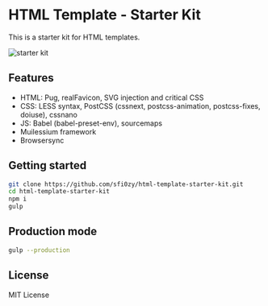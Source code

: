 # HTML Template - Starter Kit
This is a starter kit for HTML templates.

![starter kit](https://habrastorage.org/web/973/9a0/b19/9739a0b1913449f2a1792ab5b2f89063.png "Starter Kit")

## Features
- HTML: Pug, realFavicon, SVG injection and critical CSS
- CSS: LESS syntax, PostCSS (cssnext, postcss-animation, postcss-fixes, doiuse), cssnano
- JS: Babel (babel-preset-env), sourcemaps
- Muilessium framework
- Browsersync

## Getting started
```sh
git clone https://github.com/sfi0zy/html-template-starter-kit.git
cd html-template-starter-kit
npm i
gulp
```

## Production mode
```sh
gulp --production
```

## License

MIT License

